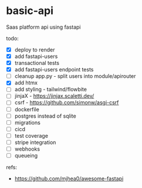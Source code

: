# basic-api

Saas platform api using fastapi

todo:

- [x] deploy to render
- [x] add fastapi-users
- [x] transactional tests
- [x] add fastapi-users endpoint tests
- [ ] cleanup app.py - split users into module/apirouter
- [x] add htmx
- [ ] add styling - tailwind/flowbite
- [ ] jinjaX - https://jinjax.scaletti.dev/
- [ ] csrf - https://github.com/simonw/asgi-csrf
- [ ] dockerfile
- [ ] postgres instead of sqlite
- [ ] migrations
- [ ] cicd
- [ ] test coverage
- [ ] stripe integration
- [ ] webhooks
- [ ] queueing

refs:

- https://github.com/mjhea0/awesome-fastapi
